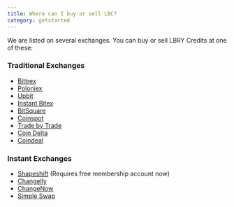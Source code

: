 ```yaml
---
title: Where can I buy or sell LBC?
category: getstarted
---
```


We are listed on several exchanges. You can buy or sell LBRY Credits at one of these:

### Traditional Exchanges
- [Bittrex](https://bittrex.com/Market/Index?MarketName=BTC-LBC)
- [Poloniex](https://poloniex.com/exchange#btc_lbc)
- [Upbit](https://upbit.com/exchange?code=CRIX.UPBIT.BTC-LBC)
- [Instant Bitex](https://instantbitex.com/)
- [BitSquare](https://bitsquare.io/)
- [Coinspot](https://www.coinspot.com.au/buy/lbc)
- [Trade by Trade](https://app.tradebytrade.com/exchange-one)
- [Coin Delta](https://coindelta.com/)
- [Coindeal](https://frontend.coindeal.com/market/trade.html?pair=LBC/BTC)

### Instant Exchanges
- [Shapeshift](https://shapeshift.io) (Requires free membership account now)
- [Changelly](https://changelly.com/exchange/BTC/LBC/1)
- [ChangeNow](https://changenow.io/exchange?amount=1&from=btc&to=lbc)
- [Simple Swap](https://simpleswap.io/)
